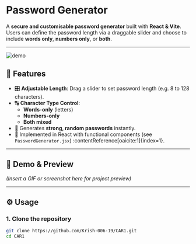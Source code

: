 # Password Generator

A **secure and customisable password generator** built with **React & Vite**. Users can define the password length via a draggable slider and choose to include **words only**, **numbers only**, or **both**.

---



![demo](https://camo.githubusercontent.com/fde75d5de9c3c4f0ecda42f06636144e0d517bb03b6b8714852b9464cd44e9b4/68747470733a2f2f36342e6d656469612e74756d626c722e636f6d2f31336432633735336565643932393039376363313362626231643365343832632f363734343138303033323737363666632d39362f733139323078313038302f666536376636653766656161663638326161383463643032383063626234656564323465396465612e676966)



## 🚀 Features

- 🎛️ **Adjustable Length**: Drag a slider to set password length (e.g. 8 to 128 characters).
- 🔠 **Character Type Control**:
  - **Words-only** (letters)
  - **Numbers-only**
  - **Both mixed**
- 🔐 Generates **strong, random passwords** instantly.
- 🧪 Implemented in React with functional components (see `PasswordGenerator.jsx`) :contentReference[oaicite:1]{index=1}.

---

## 🧩 Demo & Preview

*(Insert a GIF or screenshot here for project preview)*

---

## ⚙️ Usage

### 1. Clone the repository
```bash
git clone https://github.com/Krish-006-19/CAR1.git
cd CAR1
